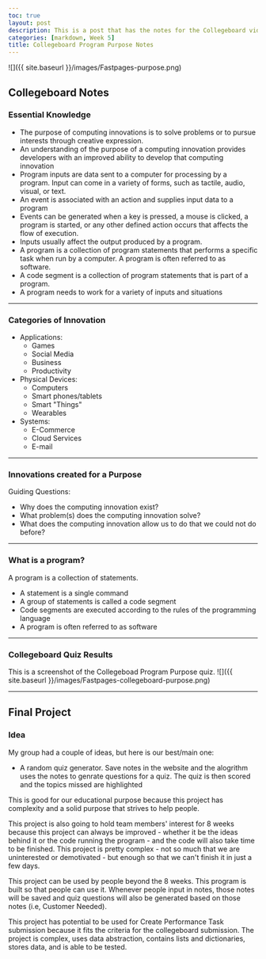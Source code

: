 ```yaml
---
toc: true
layout: post
description: This is a post that has the notes for the Collegeboard videos on program purpose
categories: [markdown, Week 5]
title: Collegeboard Program Purpose Notes
---
```


![]({{ site.baseurl }}/images/Fastpages-purpose.png)

## Collegeboard Notes

### Essential Knowledge
- The purpose of computing innovations is to solve problems or to pursue interests through creative expression.
- An understanding of the purpose of a computing innovation provides developers with an improved ability to develop that computing innovation
- Program inputs are data sent to a computer for processing by a program. Input can come in a variety of forms, such as tactile, audio, visual, or text.
- An event is associated with an action and supplies input data to a program
- Events can be generated when a key is pressed, a mouse is clicked, a program is started, or any other defined action occurs that affects the flow of execution.
- Inputs usually affect the output produced by a program.
- A program is a collection of program statements that performs a specific task when run by a computer. A program is often referred to as software.
- A code segment is a collection of program statements that is part of a program.
- A program needs to work for a variety of inputs and situations

---

### Categories of Innovation
- Applications:
    - Games
    - Social Media
    - Business
    - Productivity
- Physical Devices:
    - Computers
    - Smart phones/tablets
    - Smart "Things"
    - Wearables
- Systems:
    - E-Commerce
    - Cloud Services
    - E-mail

---

### Innovations created for a Purpose
Guiding Questions:
- Why does the computing innovation exist?
- What problem(s) does the computing innovation solve?
- What does the computing innovation allow us to do that we could not do before?

---

### What is a program?
A program is a collection of statements.
- A statement is a single command
- A group of statements is called a code segment
- Code segments are executed according to the rules of the programming language
- A program is often referred to as software

---

### Collegeboard Quiz Results
This is a screenshot of the Collegeboad Program Purpose quiz.
![]({{ site.baseurl }}/images/Fastpages-collegeboard-purpose.png)

---

## Final Project

### Idea
My group had a couple of ideas, but here is our best/main one:
- A random quiz generator. Save notes in the website and the alogrithm uses the notes to genrate questions for a quiz. The quiz is then scored and the topics missed are highlighted

This is good for our educational purpose because this project has complexity and a solid purpose that strives to help people.

This project is also going to hold team members' interest for 8 weeks because this project can always be improved - whether it be the ideas behind it or the code running the program - and the code will also take time to be finished. This project is pretty complex - not so much that we are uninterested or demotivated - but enough so that we can't finish it in just a few days.

This project can be used by people beyond the 8 weeks. This program is built so that people can use it. Whenever people input in notes, those notes will be saved and quiz questions will also be generated based on those notes (i.e, Customer Needed).

This project has potential to be used for Create Performance Task submission because it fits the criteria for the collegeboard submission. The project is complex, uses data abstraction, contains lists and dictionaries, stores data, and is able to be tested.